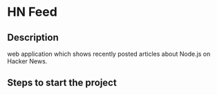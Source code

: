 # HN Feed

## Description

web application which shows recently posted articles about Node.js on Hacker News.

## Steps to start the project